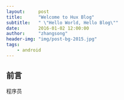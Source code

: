 ```yaml
---
layout:     post
title:      "Welcome to Hux Blog"
subtitle:   " \"Hello World, Hello Blog\""
date:       2016-01-02 12:00:00
author:     "zhangsong"
header-img: "img/post-bg-2015.jpg"
tags:
    - android
---
```



## 前言

程序员